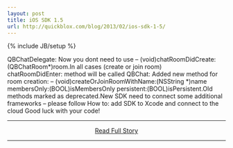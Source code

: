 ```yaml
---
layout: post
title: iOS SDK 1.5
url: http://quickblox.com/blog/2013/02/ios-sdk-1-5/
---
```

{% include JB/setup %}<p>QBChatDelegate: Now you dont need to use – (void)chatRoomDidCreate:(QBChatRoom*)room.In all cases (create or join room) chatRoomDidEnter: method will be called
 QBChat: Added new method for room creation: – (void)createOrJoinRoomWithName:(NSString *)name membersOnly:(BOOL)isMembersOnly persistent:(BOOL)isPersistent.Old methods marked as deprecated.New SDK need to connect some additional frameworks – please follow How to: add SDK to Xcode and connect to the cloud 
 Good luck with your code!</p>
<hr /><p align='center'><a href="http://quickblox.com/blog/2013/02/ios-sdk-1-5/" style='padding:15px;'>Read Full Story</a></p><hr />
